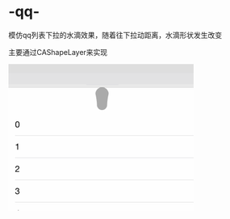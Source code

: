 # -qq-
模仿qq列表下拉的水滴效果，随着往下拉动距离，水滴形状发生改变

主要通过CAShapeLayer来实现<br>

![](https://github.com/SABeiBei/-qq-/blob/master/qq%E6%B0%B4%E6%BB%B4.gif)
